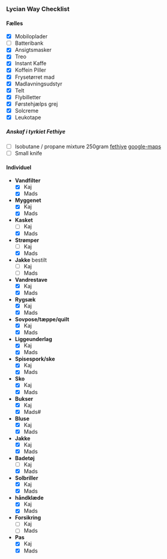 ### Lycian Way Checklist

#### Fælles
- [x] Mobiloplader
- [ ] Batteribank
- [x] Ansigtsmasker
- [x] Treo
- [x] Instant Kaffe
- [x] Koffein Piller
- [x] Frysetørret mad
- [x] Madlavningsudstyr
- [x] Telt
- [x] Flybilletter
- [x] Førstehjælps grej
- [x] Solcreme
- [x] Leukotape

##### Anskaf i tyrkiet Fethiye
- [ ] Isobutane / propane mixture 250gram [fethiye](https://www.facebook.com/groups/lyicaway/posts/6723160997721821/?paipv=0&eav=AfZboLjbRhlDRVqps2Pvx8Y3g1YfKwPu5Cysr4ix0CtkuSjtbvdYVOdqdZzg5QsYDD8&_rdr) [google-maps](https://www.google.com/maps/place/%C3%87ar%C5%9F%C4%B1+Cd.,+Fethiye%2FMu%C4%9Fla,+T%C3%BCrkiye/@36.6288119,29.1089858,13z/data=!4m6!3m5!1s0x14c041607225b985:0xe2f336c6b482136b!8m2!3d36.6209505!4d29.1153694!16s%2Fg%2F1vz6677x?entry=ttu)
- [ ] Small knife

#### Individuel

- **Vandfilter**
  - [x] Kaj
  - [x] Mads
- **Myggenet**
  - [x] Kaj
  - [x] Mads
- **Kasket**
  - [ ] Kaj
  - [x] Mads
- **Strømper**
  - [ ] Kaj
  - [x] Mads
- **Jakke** bestilt
  - [ ] Kaj
  - [ ] Mads
- **Vandrestave**
  - [x] Kaj
  - [x] Mads
- **Rygsæk**
  - [x] Kaj
  - [x] Mads
- **Sovpose/tæppe/quilt**
  - [x] Kaj
  - [x] Mads
- **Liggeunderlag** 
  - [x] Kaj
  - [x] Mads
- **Spisespork/ske**
  - [x] Kaj
  - [x] Mads
- **Sko**
  - [x] Kaj
  - [x] Mads
- **Bukser**
  - [x] Kaj
  - [x] Mads#
- **Bluse**
  - [x] Kaj
  - [x] Mads
- **Jakke**
  - [x] Kaj
  - [x] Mads
- **Badetøj**
  - [ ] Kaj
  - [x] Mads
- **Solbriller**
  - [x] Kaj
  - [x] Mads
- **håndklæde**
  - [x] Kaj
  - [x] Mads
- **Forsikring**
  - [ ] Kaj
  - [ ] Mads
- **Pas**
  - [x] Kaj
  - [x] Mads
